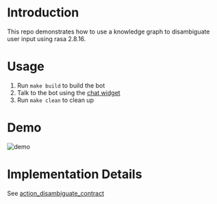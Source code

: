 # Introduction

This repo demonstrates how to use a knowledge graph to disambiguate user input using rasa 2.8.16.

# Usage

1. Run `make build` to build the bot
2. Talk to the bot using the [chat widget](./ui/ui.html)
3. Run `make clean` to clean up

# Demo

![demo](https://user-images.githubusercontent.com/2398765/146071214-46f5061a-1f68-4472-9728-8ef5821c059b.gif)

# Implementation Details

See [action_disambiguate_contract](https://github.com/hsm207/rasa_moodbot/blob/7672fe573d91c1215a267f9918073817fa8341f1/actions/actions.py#L41)
